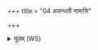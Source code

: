 +++
title = "04 असन्धती नामासि"

+++
<details><summary>मूलम् (WS)</summary>

असन्धती नामासि तृतीयस्यामितो दिवि ।  
तत्रामृतस्य रोहणं तेन त्वाच्छावदामसि ॥ ४ ॥
</details>